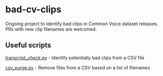 # bad-cv-clips
Ongoing project to identify bad clips in Common Voice dataset releases. PRs with new clip filenames are welcomed.

## Useful scripts ##
[transcript_check.py](https://github.com/dabinat/deepspeech-tools/blob/master/transcript_check.py) - Identify potentially bad clips from a CSV file

[csv_purge.py](https://github.com/dabinat/deepspeech-tools/blob/master/csv_purge.py) - Remove files from a CSV based on a list of filenames
